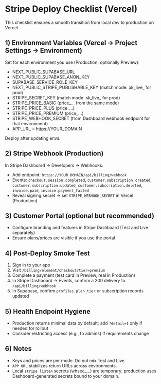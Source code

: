 # Stripe Deploy Checklist (Vercel)

This checklist ensures a smooth transition from local dev to production on Vercel.

## 1) Environment Variables (Vercel → Project Settings → Environment)

Set for each environment you use (Production; optionally Preview):

- NEXT_PUBLIC_SUPABASE_URL
- NEXT_PUBLIC_SUPABASE_ANON_KEY
- SUPABASE_SERVICE_ROLE_KEY
- NEXT_PUBLIC_STRIPE_PUBLISHABLE_KEY (match mode: pk_live_ for prod)
- STRIPE_SECRET_KEY (match mode: sk_live_ for prod)
- STRIPE_PRICE_BASIC (price_… from the same mode)
- STRIPE_PRICE_PLUS (price_…)
- STRIPE_PRICE_PREMIUM (price_…)
- STRIPE_WEBHOOK_SECRET (from Dashboard webhook endpoint for that environment)
- APP_URL = https://YOUR_DOMAIN

Deploy after updating envs.

## 2) Stripe Webhook (Production)

In Stripe Dashboard → Developers → Webhooks:

- Add endpoint: `https://YOUR_DOMAIN/api/billing/webhook`
- Events: `checkout.session.completed`, `customer.subscription.created`, `customer.subscription.updated`, `customer.subscription.deleted`, `invoice.paid`, `invoice.payment_failed`
- Reveal signing secret → set `STRIPE_WEBHOOK_SECRET` in Vercel (Production)

## 3) Customer Portal (optional but recommended)

- Configure branding and features in Stripe Dashboard (Test and Live separately)
- Ensure plans/prices are visible if you use the portal

## 4) Post-Deploy Smoke Test

1. Sign in to your app
2. Visit `/billing/element/checkout?tier=premium`
3. Complete a payment (test card in Preview, real in Production)
4. In Stripe Dashboard → Events, confirm a 200 delivery to `/api/billing/webhook`
5. In Supabase, confirm `profiles.plan_tier` or subscription records updated

## 5) Health Endpoint Hygiene

- Production returns minimal data by default; add `?detail=1` only if needed for rollout
- Consider restricting access (e.g., to admins) if requirements change

## 6) Notes

- Keys and prices are per mode. Do not mix Test and Live.
- `APP_URL` stabilizes return URLs across environments.
- Local `stripe listen` secrets (whsec_…) are temporary; production uses Dashboard-generated secrets bound to your domain.
